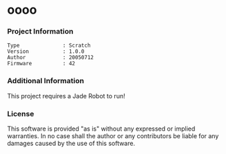 oooo
================



### Project Information
```
Type              : Scratch
Version           : 1.0.0
Author            : 20050712
Firmware          : 42
```

### Additional Information
This project requires a Jade Robot to run!

### License
This software is provided "as is" without any expressed or implied warranties.  In no case shall the author or any contributors be liable for any damages caused by the use of this software.

